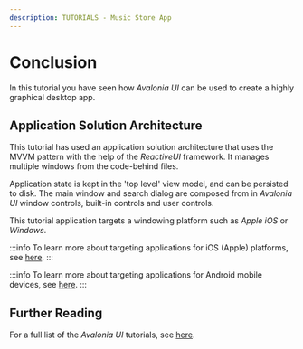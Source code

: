 ```yaml
---
description: TUTORIALS - Music Store App
---
```


# Conclusion

In this tutorial you have seen how _Avalonia UI_ can be used to create a highly graphical desktop app.&#x20;

## Application Solution Architecture

This tutorial has used an application solution architecture that uses the MVVM pattern with the help of the _ReactiveUI_ framework. It manages multiple windows from the code-behind files.&#x20;

Application state is kept in the 'top level' view model, and can be persisted to disk. The main window and search dialog are composed from in _Avalonia UI_ window controls, built-in controls and user controls.&#x20;

This tutorial application targets a windowing platform such as _Apple iOS_ or _Windows_.&#x20;

:::info
To learn more about targeting applications for iOS (Apple) platforms, see [here](../../guides/platforms/ios).
:::

:::info
To learn more about targeting applications for Android mobile devices, see [here](../../guides/platforms/android).
:::

## Further Reading

For a full list of the _Avalonia UI_ tutorials, see [here](..).
